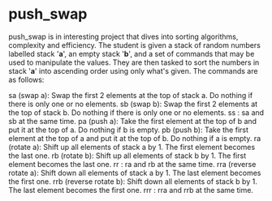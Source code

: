 # push_swap
push_swap is in interesting project that dives into sorting algorithms, complexity and efficiency. The student is given a stack of random numbers labelled stack '**a**', an empty stack '**b**', and a set of commands that may be used to manipulate the values. They are then tasked to sort the numbers in stack '**a**' into ascending order using only what's given. The commands are as follows:

sa (swap a):	Swap the first 2 elements at the top of stack a.
				Do nothing if there is only one or no elements.
sb (swap b):	Swap the first 2 elements at the top of stack b.
				Do nothing if there is only one or no elements.
ss : 			sa and sb at the same time.
pa (push a): 	Take the first element at the top of b and put it at the top of a.
				Do nothing if b is empty.
pb (push b): 	Take the first element at the top of a and put it at the top of b.
				Do nothing if a is empty.
ra (rotate a):	Shift up all elements of stack a by 1.
				The first element becomes the last one.
rb (rotate b):	Shift up all elements of stack b by 1.
				The first element becomes the last one.
rr :			ra and rb at the same time.
rra (reverse rotate a):
				Shift down all elements of stack a by 1.
				The last element becomes the first one.
rrb (reverse rotate b):
				Shift down all elements of stack b by 1.
				The last element becomes the first one.
rrr :			rra and rrb at the same time.